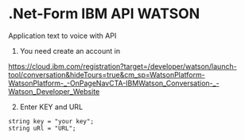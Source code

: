 # .Net-Form IBM API WATSON
Application text to voice with API 

1. You need create an account in 

https://cloud.ibm.com/registration?target=/developer/watson/launch-tool/conversation&hideTours=true&cm_sp=WatsonPlatform-WatsonPlatform-_-OnPageNavCTA-IBMWatson_Conversation-_-Watson_Developer_Website

2. Enter KEY and URL 
```
string key = "your key";
string uRl = "URL"; 
```
